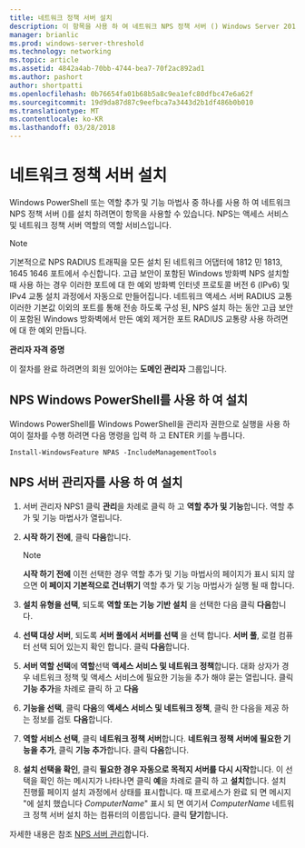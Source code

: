 ```yaml
---
title: 네트워크 정책 서버 설치
description: 이 항목을 사용 하 여 네트워크 NPS 정책 서버 () Windows Server 2016에서 Windows PowerShell 또는 역할 추가 및 기능 마법사 중 하나를 사용 하 여 설치
manager: brianlic
ms.prod: windows-server-threshold
ms.technology: networking
ms.topic: article
ms.assetid: 4842a4ab-70bb-4744-bea7-70f2ac892ad1
ms.author: pashort
author: shortpatti
ms.openlocfilehash: 0b76654fa01b68b5a8c9ea1efc80dfbc47e6a62f
ms.sourcegitcommit: 19d9da87d87c9eefbca7a3443d2b1df486b0b010
ms.translationtype: MT
ms.contentlocale: ko-KR
ms.lasthandoff: 03/28/2018
---
```

# <a name="install-network-policy-server"></a>네트워크 정책 서버 설치

Windows PowerShell 또는 역할 추가 및 기능 마법사 중 하나를 사용 하 여 네트워크 NPS 정책 서버 ()를 설치 하려면이 항목을 사용할 수 있습니다. NPS는 액세스 서비스 및 네트워크 정책 서버 역할의 역할 서비스입니다.

> [!NOTE]
> 기본적으로 NPS RADIUS 트래픽을 모든 설치 된 네트워크 어댑터에 1812 민 1813, 1645 1646 포트에서 수신합니다. 고급 보안이 포함된 Windows 방화벽 NPS 설치할 때 사용 하는 경우 이러한 포트에 대 한 예외 방화벽 인터넷 프로토콜 버전 6 \(IPv6\) 및 IPv4 교통 설치 과정에서 자동으로 만들어집니다. 네트워크 액세스 서버 RADIUS 교통 이러한 기본값 이외의 포트를 통해 전송 하도록 구성 된, NPS 설치 하는 동안 고급 보안이 포함된 Windows 방화벽에서 만든 예외 제거한 포트 RADIUS 교통량 사용 하려면에 대 한 예외 만듭니다.

**관리자 자격 증명**

이 절차를 완료 하려면의 회원 있어야는 **도메인 관리자** 그룹입니다.

## <a name="to-install-nps-by-using-windows-powershell"></a>NPS Windows PowerShell를 사용 하 여 설치

Windows PowerShell를 Windows PowerShell을 관리자 권한으로 실행을 사용 하 여이 절차를 수행 하려면 다음 명령을 입력 하 고 ENTER 키를 누릅니다.

`Install-WindowsFeature NPAS -IncludeManagementTools`

## <a name="to-install-nps-by-using-server-manager"></a>NPS 서버 관리자를 사용 하 여 설치

1.  서버 관리자 NPS1 클릭 **관리**을 차례로 클릭 하 고 **역할 추가 및 기능**합니다. 역할 추가 및 기능 마법사가 열립니다.

2.  **시작 하기 전에**, 클릭 **다음**합니다.

    > [!NOTE]
    > **시작 하기 전에** 이전 선택한 경우 역할 추가 및 기능 마법사의 페이지가 표시 되지 않으면 **이 페이지 기본적으로 건너뛰기** 역할 추가 및 기능 마법사가 실행 될 때 합니다.

3.  **설치 유형을 선택**, 되도록 **역할 또는 기능 기반 설치** 을 선택한 다음 클릭 **다음**합니다.

4.  **선택 대상 서버**, 되도록 **서버 풀에서 서버를 선택** 을 선택 합니다. **서버 풀**, 로컬 컴퓨터 선택 되어 있는지 확인 합니다. 클릭 **다음**합니다.

5.  **서버 역할 선택**에 **역할**선택 **액세스 서비스 및 네트워크 정책**합니다. 대화 상자가 경우 네트워크 정책 및 액세스 서비스에 필요한 기능을 추가 해야 묻는 열립니다. 클릭 **기능 추가**을 차례로 클릭 하 고 **다음**

6.  **기능을 선택**, 클릭 **다음**의 **액세스 서비스 및 네트워크 정책**, 클릭 한 다음을 제공 하는 정보를 검토 **다음**합니다.

7.  **역할 서비스 선택**, 클릭 **네트워크 정책 서버**합니다.  **네트워크 정책 서버에 필요한 기능을 추가**, 클릭 **기능 추가**합니다. 클릭 **다음**합니다.

8.  **설치 선택을 확인**, 클릭 **필요한 경우 자동으로 목적지 서버를 다시 시작**합니다. 이 선택을 확인 하는 메시지가 나타나면 클릭 **예**을 차례로 클릭 하 고 **설치**합니다. 설치 진행률 페이지 설치 과정에서 상태를 표시합니다. 때 프로세스가 완료 되 면 메시지 "에 설치 했습니다 *ComputerName*" 표시 되 면 여기서 *ComputerName* 네트워크 정책 서버 설치 하는 컴퓨터의 이름입니다. 클릭 **닫기**합니다.

자세한 내용은 참조 [NPS 서버 관리](nps-manage-servers.md)합니다.